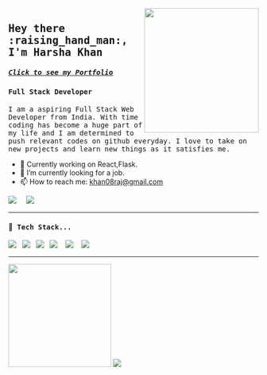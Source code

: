 
<img src ="https://media.giphy.com/media/M9gbBd9nbDrOTu1Mqx/giphy.gif" align="right" width="230" height="250" />
<h2><samp><strong>Hey there :raising_hand_man:,	I'm Harsha Khan </strong></samp></h2> 
<h5 ><samp><a href="https://harsha-github.netlify.app/">Click to see my Portfolio</a></samp></h5>
<h4 ><samp>Full Stack Developer</samp></h4>
<p ><samp>
I am a aspiring Full Stack Web Developer from India. With time coding has become a huge part of my life and I am determined to push relevant codes on github everyday. I love to take on new projects and learn new things as it satisfies me.
</samp></p>

- 🔭 Currently working on React,Flask.
- 🌱 I’m currently looking for a job.
- 📫 How to reach me: khan08raj@gmail.com

<p>
 <a href="https://www.hackerrank.com/harshakhan08"><img src="https://img.shields.io/badge/hackerrank-%23339933.svg?&style=for-the-badge&logo=hackerrank&logoColor=white" /></a>&nbsp;&nbsp;&nbsp;&nbsp;
  <a href="https://www.linkedin.com/in/harsha-khan-1a448218a/"><img src="https://img.shields.io/badge/linkedin-%230077B5.svg?&style=for-the-badge&logo=linkedin&logoColor=white" /></a>&nbsp;&nbsp;&nbsp;&nbsp;
</p>
 <hr>
<h4> 🔭<samp> Tech Stack...</samp></h4>
<p >
 <img src="https://img.shields.io/badge/html5%20-%23e34f26.svg?&style=for-the-badge&logo=html5&logoColor=white" />&nbsp;&nbsp;
 <img src="https://img.shields.io/badge/css3%20-%231572B6.svg?&style=for-the-badge&logo=css3&logoColor=white" />&nbsp;&nbsp;
 <img src="https://img.shields.io/badge/javascript%20-%23F7DF1.svg?&style=for-the-badge&logo=javascript&logoColor=white" />&nbsp;&nbsp;
 <img src="https://img.shields.io/badge/react%20-%2361DAFB.svg?&style=for-the-badge&logo=react&logoColor=white" />&nbsp;&nbsp;&nbsp;
 <img src="https://img.shields.io/badge/react%20redux%20-%23c21325.svg?&style=for-the-badge&logo=redux&logoColor=white" />&nbsp;&nbsp;&nbsp;
 <img src="https://img.shields.io/badge/mysql%20-%23db7023.svg?&style=for-the-badge&logo=mysql&logoColor=white" />&nbsp;&nbsp;&nbsp;

</p>
<hr>


<p align='left'>
  <img src="https://github-readme-stats.vercel.app/api?username=harshakhan&theme=tokyonight&show_icons=true&count_private=true" height="207px" />
  <img src="https://github-readme-stats.vercel.app/api/top-langs/?username=harshakhan&theme=tokyonight"/>
</P>
